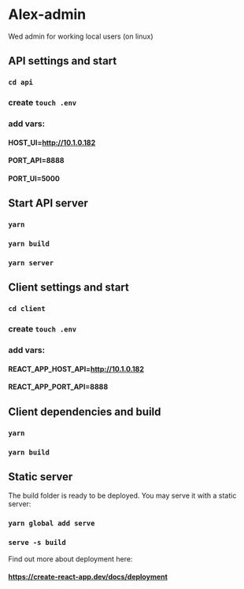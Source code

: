 #  Alex-admin
Wed admin for working local users (on linux)

## API settings and start
###  `cd api` 

### create  `touch .env` 
### add vars:

#### HOST_UI=http://10.1.0.182
#### PORT_API=8888
#### PORT_UI=5000
## Start API server
### `yarn ` 
### `yarn build`
### `yarn server`



## Client settings and start
###  `cd client` 
### create  `touch .env` 
### add vars:

#### REACT_APP_HOST_API=http://10.1.0.182
#### REACT_APP_PORT_API=8888
##  Client dependencies and build
### `yarn ` 
### `yarn build`

## Static server 
The build folder is ready to be deployed.
You may serve it with a static server:

### `yarn global add serve`
### `serve -s build`

Find out more about deployment here:

####  https://create-react-app.dev/docs/deployment

